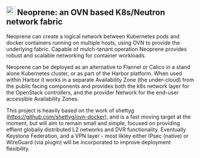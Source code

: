
<img src="https://raw.githubusercontent.com/driftyco/ionicons/master/png/512/network.png" width="24">  Neoprene: an OVN based K8s/Neutron network fabric
-----------------------------------------

Neoprene can create a logical network between Kubernetes pods and docker containers 
running on multiple hosts, using OVN to provide the underlying fabric. Capable of
mulch-tenant operation Neoprene provides robust and scalable networking for container
workloads.

Neoprene can be deployed as an alternative to Flannel or Calico in a stand alone
Kubernetes cluster, or as part of the Harbor platform. When used within Harbor it
works in a separate Availability Zone (the under-cloud) from the public facing components
and provides both the k8s network layer for the OpenStack controllers, and the provider
Network for the end-user accessible Availability Zones.

This project is heavily based on the work of shettyg (https://github.com/shettyg/ovn-docker),
and is a fast moving target at the moment, but will aim to remain small and simple, focused on
providing effient globaliy distributed L2 networks and DVR functionality. Eventually Keystone
Federation, and a VPN layer - most likley either IPsec (native) or WireGuard (via plugin) will
be incorporated to improve deployment flexibility.
